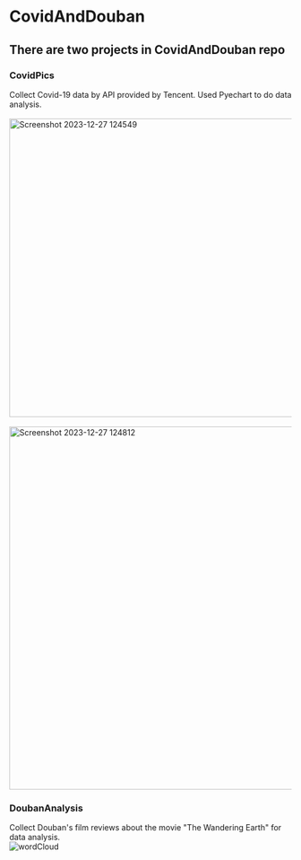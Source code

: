 # CovidAndDouban
## There are two projects in CovidAndDouban repo
### CovidPics
Collect Covid-19 data by API provided by Tencent. Used Pyechart to do data analysis.  
<br>
<img width="532" alt="Screenshot 2023-12-27 124549" src="https://github.com/skyler-max/CovidAndDouban/assets/74391022/dc8e0138-626a-4cf4-86fb-83b65048f988">  
<br>
<img width="647" alt="Screenshot 2023-12-27 124812" src="https://github.com/skyler-max/CovidAndDouban/assets/74391022/7332137a-9d2b-42ee-b61b-fbb2bf1bac14">

### DoubanAnalysis
Collect Douban's film reviews about the movie "The Wandering Earth" for data analysis.
<br>
![wordCloud](https://github.com/skyler-max/CovidAndDouban/assets/74391022/8b50bc49-0aac-42c5-815c-2249050a1d24)

